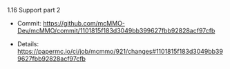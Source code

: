 1.16 Support part 2

* Commit: https://github.com/mcMMO-Dev/mcMMO/commit/1101815f183d3049bb399627fbb92828acf97cfb

* Details: https://papermc.io/ci/job/mcmmo/921/changes#1101815f183d3049bb399627fbb92828acf97cfb